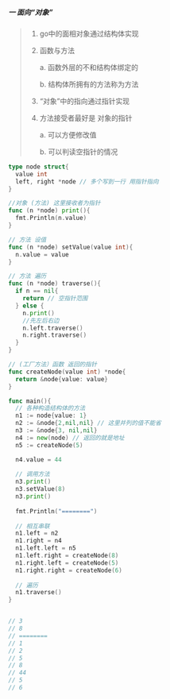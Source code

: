 ##### 一 面向“对象”

> 1. go中的面相对象通过结构体实现
>
> 2. 函数与方法
>
>    a. 函数外层的不和结构体绑定的
>
>    b. 结构体所拥有的方法称为方法
>
> 3. “对象”中的指向通过指针实现
>
> 4. 方法接受者最好是 对象的指针
>
>    a. 可以方便修改值
>
>    b. 可以判读空指针的情况

```go
type node struct{
  value int
  left, right *node // 多个写到一行 用指针指向
}

//对象 (方法) 这里接收者为指针
func (n *node) print(){
  fmt.Println(n.value)
}

// 方法 设值
func (n *node) setValue(value int){
  n.value = value
}

// 方法 遍历
func (n *node) traverse(){
  if n == nil{
    return // 空指针范围
  } else {
    n.print() 
    //先左后右边
    n.left.traverse()
    n.right.traverse()
  }
}

// (工厂方法）函数 返回的指针
func createNode(value int) *node{
  return &node{value: value}
}

func main(){
  // 各种构造结构体的方法
  n1 := node{value: 1}
  n2 := &node{2,nil,nil} // 这里并列的值不能省
  n3 := &node{3, nil,nil}
  n4 := new(node) // 返回的就是地址
  n5 := createNode(5)

  n4.value = 44
  
  // 调用方法
  n3.print()
  n3.setValue(8)
  n3.print()
  
  fmt.Println("========")
  
  // 相互串联
  n1.left = n2
  n1.right = n4
  n1.left.left = n5
  n1.left.right = createNode(8)
  n1.right.left = createNode(5)
  n1.right.right = createNode(6)
  
  // 遍历
  n1.traverse()
}


// 3
// 8
// ========
// 1
// 2
// 5
// 8
// 44
// 5
// 6
```

